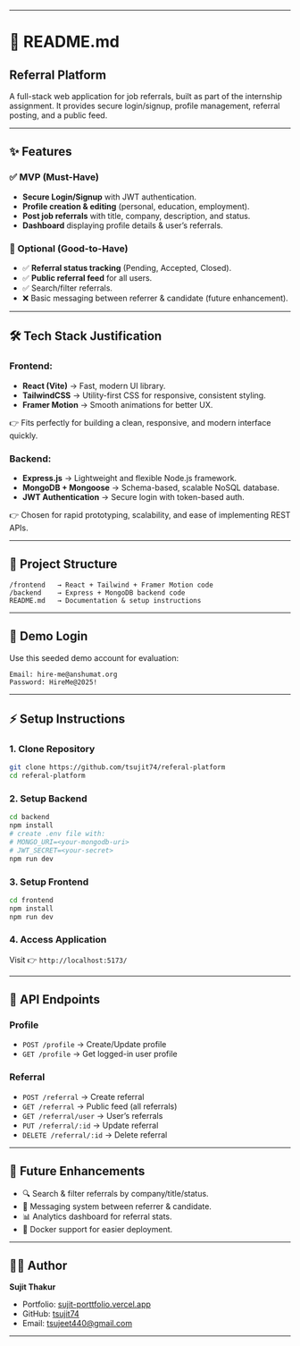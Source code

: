 
---

# 📘 README.md

##  Referral Platform

A full-stack web application for job referrals, built as part of the internship assignment.
It provides secure login/signup, profile management, referral posting, and a public feed.

---

## ✨ Features

### ✅ MVP (Must-Have)

* **Secure Login/Signup** with JWT authentication.
* **Profile creation & editing** (personal, education, employment).
* **Post job referrals** with title, company, description, and status.
* **Dashboard** displaying profile details & user’s referrals.

### 🎁 Optional (Good-to-Have)

* ✅ **Referral status tracking** (Pending, Accepted, Closed).
* ✅ **Public referral feed** for all users.
* ✅ Search/filter referrals.
* ❌ Basic messaging between referrer & candidate (future enhancement).

---

## 🛠️ Tech Stack Justification

### **Frontend**:

* **React (Vite)** → Fast, modern UI library.
* **TailwindCSS** → Utility-first CSS for responsive, consistent styling.
* **Framer Motion** → Smooth animations for better UX.

👉 Fits perfectly for building a clean, responsive, and modern interface quickly.

### **Backend**:

* **Express.js** → Lightweight and flexible Node.js framework.
* **MongoDB + Mongoose** → Schema-based, scalable NoSQL database.
* **JWT Authentication** → Secure login with token-based auth.

👉 Chosen for rapid prototyping, scalability, and ease of implementing REST APIs.

---

## 📂 Project Structure

```
/frontend   → React + Tailwind + Framer Motion code
/backend    → Express + MongoDB backend code
README.md   → Documentation & setup instructions
```

---

## 🔑 Demo Login

Use this seeded demo account for evaluation:

```
Email: hire-me@anshumat.org  
Password: HireMe@2025!
```

---

## ⚡ Setup Instructions

### 1. Clone Repository

```bash
git clone https://github.com/tsujit74/referal-platform
cd referal-platform
```

### 2. Setup Backend

```bash
cd backend
npm install
# create .env file with:
# MONGO_URI=<your-mongodb-uri>
# JWT_SECRET=<your-secret>
npm run dev
```

### 3. Setup Frontend

```bash
cd frontend
npm install
npm run dev
```

### 4. Access Application

Visit 👉 `http://localhost:5173/`

---

## 📌 API Endpoints

### Profile

* `POST /profile` → Create/Update profile
* `GET /profile` → Get logged-in user profile

### Referral

* `POST /referral` → Create referral
* `GET /referral` → Public feed (all referrals)
* `GET /referral/user` → User’s referrals
* `PUT /referral/:id` → Update referral
* `DELETE /referral/:id` → Delete referral

---

## 🚀 Future Enhancements

* 🔍 Search & filter referrals by company/title/status.
* 💬 Messaging system between referrer & candidate.
* 📊 Analytics dashboard for referral stats.
* 🐳 Docker support for easier deployment.

---

## 👨‍💻 Author

**Sujit Thakur**

* Portfolio: [sujit-porttfolio.vercel.app](https://sujit-porttfolio.vercel.app/)
* GitHub: [tsujit74](https://github.com/tsujit74)
* Email: [tsujeet440@gmail.com](mailto:tsujeet440@gmail.com)

---
